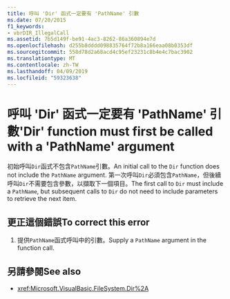 ```yaml
---
title: 呼叫 'Dir' 函式一定要有 'PathName' 引數
ms.date: 07/20/2015
f1_keywords:
- vbrDIR_IllegalCall
ms.assetid: 7b5d149f-be91-4ac3-8262-86a360894e7d
ms.openlocfilehash: d255b8dddd098835764f72b8a166eaa08b0353df
ms.sourcegitcommit: 558d78d2a68acd4c95ef23231c8b4e4c7bac3902
ms.translationtype: MT
ms.contentlocale: zh-TW
ms.lasthandoff: 04/09/2019
ms.locfileid: "59323638"
---
```

# <a name="dir-function-must-first-be-called-with-a-pathname-argument"></a><span data-ttu-id="48398-102">呼叫 'Dir' 函式一定要有 'PathName' 引數</span><span class="sxs-lookup"><span data-stu-id="48398-102">'Dir' function must first be called with a 'PathName' argument</span></span>
<span data-ttu-id="48398-103">初始呼叫`Dir`函式不包含`PathName`引數。</span><span class="sxs-lookup"><span data-stu-id="48398-103">An initial call to the `Dir` function does not include the `PathName` argument.</span></span> <span data-ttu-id="48398-104">第一次呼叫`Dir`必須包含`PathName`，但後續呼叫`Dir`不需要包含參數，以擷取下一個項目。</span><span class="sxs-lookup"><span data-stu-id="48398-104">The first call to `Dir` must include a `PathName`, but subsequent calls to `Dir` do not need to include parameters to retrieve the next item.</span></span>  
  
## <a name="to-correct-this-error"></a><span data-ttu-id="48398-105">更正這個錯誤</span><span class="sxs-lookup"><span data-stu-id="48398-105">To correct this error</span></span>  
  
1. <span data-ttu-id="48398-106">提供`PathName`函式呼叫中的引數。</span><span class="sxs-lookup"><span data-stu-id="48398-106">Supply a `PathName` argument in the function call.</span></span>  
  
## <a name="see-also"></a><span data-ttu-id="48398-107">另請參閱</span><span class="sxs-lookup"><span data-stu-id="48398-107">See also</span></span>

- <xref:Microsoft.VisualBasic.FileSystem.Dir%2A>
